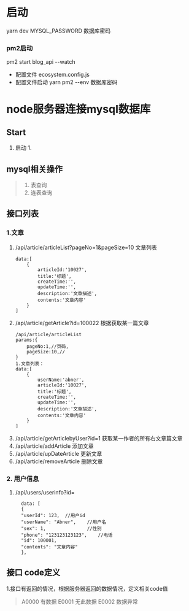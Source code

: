 # 启动
yarn dev MYSQL_PASSWORD 数据库密码

### pm2启动
pm2 start blog_api --watch

- 配置文件
    ecosystem.config.js
- 配置文件启动
    yarn pm2 --env 数据库密码

# node服务器连接mysql数据库
## Start
1. 启动
   1. 
## mysql相关操作
>1. 表查询 
>2. 连表查询

## 接口列表

### 1.文章
  1. /api/article/articleList?pageNo=1&pageSize=10   文章列表
      ```
      data:[
          {
              articleId:'10027',
              title:'标题',
              createTime:'',
              updateTime:'',
              description:'文章描述',
              contents:'文章内容'
          }
      ]
      ```
  2. /api/article/getArticle?id=100022   根据获取某一篇文章
      ```
      /api/article/articleList
      params:{
          pageNo:1,//页码,
          pageSize:10,//
      }
      1.文章列表：
      data:[
          {
              userName:'abner',
              articleId:'10027',
              title:'标题',
              createTime:'',
              updateTime:'',
              description:'文章描述',
              contents:'文章内容'
          }
      ]
      ```
  3. /api/article/getArticlebyUser?id=1   获取某一作者的所有右文章篇文章
  4. /api/article/addArticle   添加文章
  5. /api/article/upDateArticle   更新文章
  6. /api/article/removeArticle   删除文章
  
### 2. 用户信息
  1. /api/users/userinfo?id=
      ```
        data: [
        {
        "userId": 123,  //用户id
        "userName": "Abner",    //用户名
        "sex": 1,               //性别
        "phone": "123123123123",    //电话
        "id": 100001,           
        "contents": "文章内容"
        },
      ```

## 接口 code定义

1.接口有返回的情况，根据服务器返回的数据情况，定义相关code值
> A0000     有数据 
> E0001     无此数据
> E0002     数据异常
